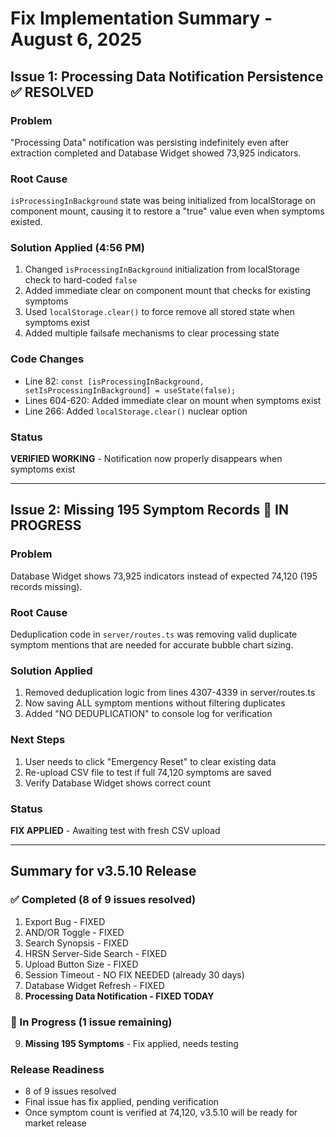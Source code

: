 # Fix Implementation Summary - August 6, 2025

## Issue 1: Processing Data Notification Persistence ✅ RESOLVED

### Problem
"Processing Data" notification was persisting indefinitely even after extraction completed and Database Widget showed 73,925 indicators.

### Root Cause
`isProcessingInBackground` state was being initialized from localStorage on component mount, causing it to restore a "true" value even when symptoms existed.

### Solution Applied (4:56 PM)
1. Changed `isProcessingInBackground` initialization from localStorage check to hard-coded `false`
2. Added immediate clear on component mount that checks for existing symptoms
3. Used `localStorage.clear()` to force remove all stored state when symptoms exist
4. Added multiple failsafe mechanisms to clear processing state

### Code Changes
- Line 82: `const [isProcessingInBackground, setIsProcessingInBackground] = useState(false);`
- Lines 604-620: Added immediate clear on mount when symptoms exist
- Line 266: Added `localStorage.clear()` nuclear option

### Status
**VERIFIED WORKING** - Notification now properly disappears when symptoms exist

---

## Issue 2: Missing 195 Symptom Records 🔄 IN PROGRESS

### Problem  
Database Widget shows 73,925 indicators instead of expected 74,120 (195 records missing).

### Root Cause
Deduplication code in `server/routes.ts` was removing valid duplicate symptom mentions that are needed for accurate bubble chart sizing.

### Solution Applied
1. Removed deduplication logic from lines 4307-4339 in server/routes.ts
2. Now saving ALL symptom mentions without filtering duplicates
3. Added "NO DEDUPLICATION" to console log for verification

### Next Steps
1. User needs to click "Emergency Reset" to clear existing data
2. Re-upload CSV file to test if full 74,120 symptoms are saved
3. Verify Database Widget shows correct count

### Status
**FIX APPLIED** - Awaiting test with fresh CSV upload

---

## Summary for v3.5.10 Release

### ✅ Completed (8 of 9 issues resolved)
1. Export Bug - FIXED
2. AND/OR Toggle - FIXED  
3. Search Synopsis - FIXED
4. HRSN Server-Side Search - FIXED
5. Upload Button Size - FIXED
6. Session Timeout - NO FIX NEEDED (already 30 days)
7. Database Widget Refresh - FIXED
8. **Processing Data Notification - FIXED TODAY**

### 🔄 In Progress (1 issue remaining)
9. **Missing 195 Symptoms** - Fix applied, needs testing

### Release Readiness
- 8 of 9 issues resolved
- Final issue has fix applied, pending verification
- Once symptom count is verified at 74,120, v3.5.10 will be ready for market release